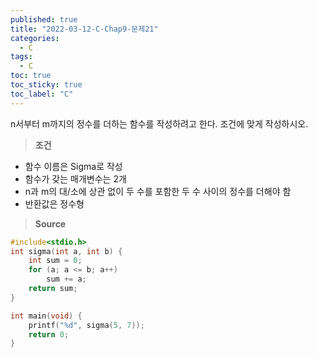 ```yaml
---
published: true
title: "2022-03-12-C-Chap9-문제21"
categories:
  - C
tags:
  - C
toc: true
toc_sticky: true
toc_label: "C"
---
```


n서부터 m까지의 정수를 더하는 함수를 작성하려고 한다. 조건에 맞게 작성하시오.

> **조건**

- 함수 이름은 Sigma로 작성
- 함수가 갖는 매개변수는 2개
- n과 m의 대/소에 상관 없이 두 수를 포함한 두 수 사이의 정수를 더해야 함
- 반환값은 정수형

> **Source**

```C++
#include<stdio.h>
int sigma(int a, int b) {
	int sum = 0;
	for (a; a <= b; a++)
		sum += a;
	return sum;
}

int main(void) {
	printf("%d", sigma(5, 7));
	return 0;
}
```
